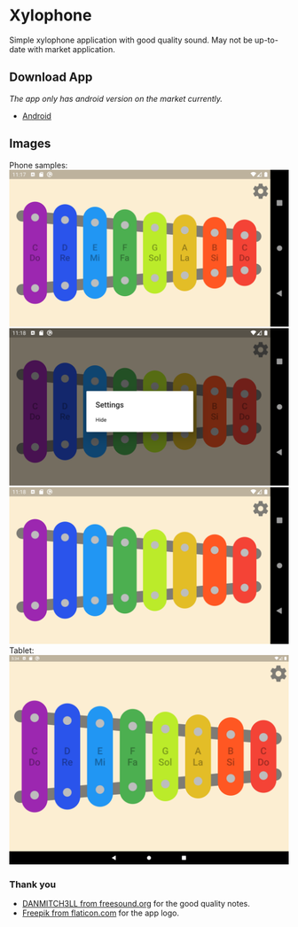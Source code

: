 # Xylophone

Simple xylophone application with good quality sound. May not be up-to-date with market application.

## Download App
_The app only has android version on the market currently._
* [Android](https://play.google.com/store/apps/details?id=com.buraky.my_xylophone)

## Images
Phone samples:
![Phone 1](github-images/phone-0.png)
![Phone 2](github-images/phone-1.png)
![Phone 3](github-images/phone-2.png)
Tablet:
![Tablet 1](github-images/tablet-0.png)


### Thank you
* [DANMITCH3LL from freesound.org](https://freesound.org/people/DANMITCH3LL/) for the good quality notes.
* [Freepik from flaticon.com](https://www.flaticon.com/authors/freepik) for the app logo.


